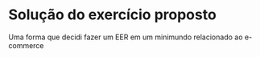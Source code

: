 # Solução do exercício proposto
Uma forma que decidi fazer um EER em um minimundo relacionado ao e-commerce
